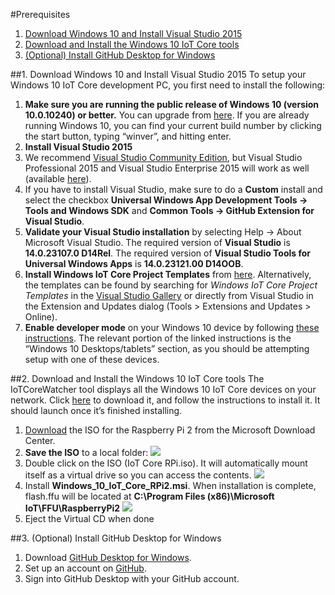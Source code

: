#Prerequisites

1. [Download Windows 10 and Install Visual Studio 2015](#vs)
2. [Download and Install the Windows 10 IoT Core tools](#w10iot)
3. [(Optional) Install GitHub Desktop for Windows](#github)


<a name="vs"></a>
##1. Download Windows 10 and Install Visual Studio 2015
To setup your Windows 10 IoT Core development PC, you first need to install the following:

1.	**Make sure you are running the public release of Windows 10 (version 10.0.10240) or better.** You can upgrade from [here](http://www.microsoft.com/en-us/software-download/windows10). If you are already running Windows 10, you can find your current build number by clicking the start button, typing “winver”, and hitting enter.
2.	**Install Visual Studio 2015**
   1.	We recommend [Visual Studio Community Edition](http://go.microsoft.com/fwlink/?LinkID=534599), but Visual Studio Professional 2015 and Visual Studio Enterprise 2015 will work as well (available [here](http://go.microsoft.com/fwlink/?LinkID=534599)).
   2.	If you have to install Visual Studio, make sure to do a **Custom** install and select the checkbox **Universal Windows App Development Tools -> Tools and Windows SDK** and **Common Tools -> GitHub Extension for Visual Studio**.
   3.	**Validate your Visual Studio installation** by selecting Help -> About Microsoft Visual Studio. The required version of **Visual Studio** is **14.0.23107.0 D14Rel**. The required version of **Visual Studio Tools for Universal Windows Apps** is **14.0.23121.00 D14OOB**.
3.	**Install Windows IoT Core Project Templates** from [here](https://visualstudiogallery.msdn.microsoft.com/06507e74-41cf-47b2-b7fe-8a2624202d36). Alternatively, the templates can be found by searching for *Windows IoT Core Project Templates* in the [Visual Studio Gallery](https://visualstudiogallery.msdn.microsoft.com/) or directly from Visual Studio in the Extension and Updates dialog (Tools > Extensions and Updates > Online).
4.	**Enable developer mode** on your Windows 10 device by following [these instructions](https://msdn.microsoft.com/library/windows/apps/xaml/dn706236.aspx). The relevant portion of the linked instructions is the “Windows 10 Desktops/tablets” section, as you should be attempting setup with one of these devices.


<a name="w10iot"></a>
##2. Download and Install the Windows 10 IoT Core tools
The IoTCoreWatcher tool displays all the Windows 10 IoT Core devices on your network. Click [here](http://go.microsoft.com/fwlink/?LinkId=616847) to download it, and follow the instructions to install it. It should launch once it’s finished installing.

1.	[Download](http://go.microsoft.com/fwlink/?LinkId=616847) the ISO for the Raspberry Pi 2 from the Microsoft Download Center.
2.	**Save the ISO** to a local folder: ![](http://oliviak.blob.core.windows.net/blog/iot/4%201%20install%201.png)
3.	Double click on the ISO (IoT Core RPi.iso). It will automatically mount itself as a virtual drive so you can access the contents. ![](http://oliviak.blob.core.windows.net/blog/iot/4%201%20install%202.png)
4.	Install **Windows_10_IoT_Core_RPi2.msi**. When installation is complete, flash.ffu will be located at **C:\Program Files (x86)\Microsoft IoT\FFU\RaspberryPi2** ![](http://oliviak.blob.core.windows.net/blog/iot/4%201%20install%203.png)
5.	Eject the Virtual CD when done

<a name="github"></a>
##3. (Optional) Install GitHub Desktop for Windows
1.	Download [GitHub Desktop for Windows](https://desktop.github.com/).
2.	Set up an account on [GitHub](https://github.com/).
3.	Sign into GitHub Desktop with your GitHub account.
